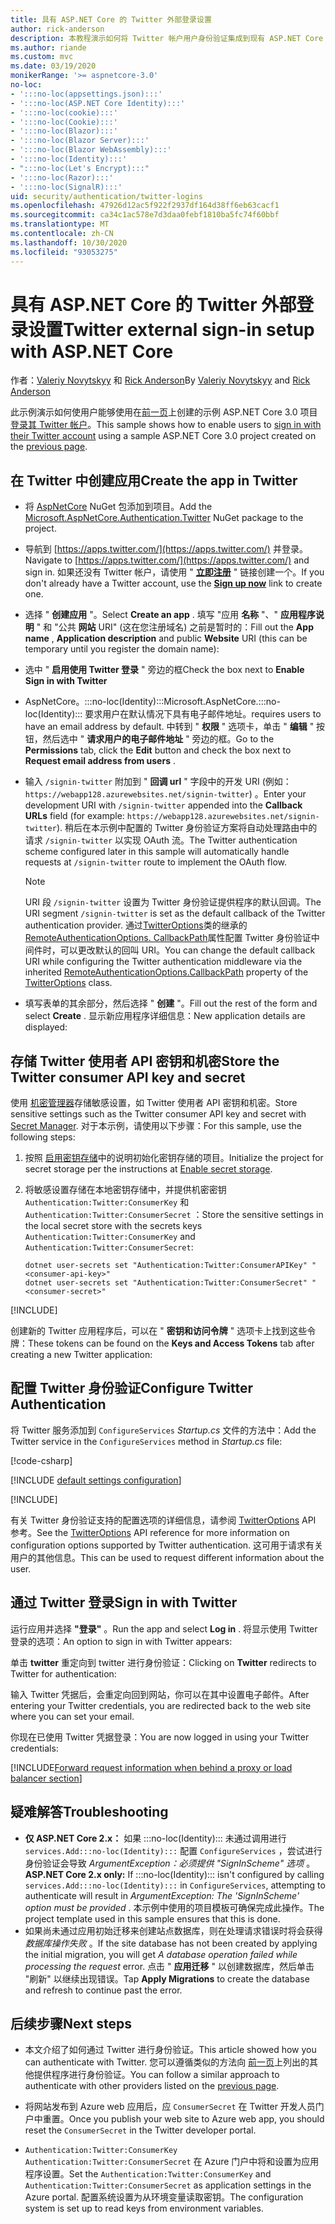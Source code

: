```yaml
---
title: 具有 ASP.NET Core 的 Twitter 外部登录设置
author: rick-anderson
description: 本教程演示如何将 Twitter 帐户用户身份验证集成到现有 ASP.NET Core 应用。
ms.author: riande
ms.custom: mvc
ms.date: 03/19/2020
monikerRange: '>= aspnetcore-3.0'
no-loc:
- ':::no-loc(appsettings.json):::'
- ':::no-loc(ASP.NET Core Identity):::'
- ':::no-loc(cookie):::'
- ':::no-loc(Cookie):::'
- ':::no-loc(Blazor):::'
- ':::no-loc(Blazor Server):::'
- ':::no-loc(Blazor WebAssembly):::'
- ':::no-loc(Identity):::'
- ":::no-loc(Let's Encrypt):::"
- ':::no-loc(Razor):::'
- ':::no-loc(SignalR):::'
uid: security/authentication/twitter-logins
ms.openlocfilehash: 47926d12ac5f922f2937df164d38ff6eb63cacf1
ms.sourcegitcommit: ca34c1ac578e7d3daa0febf1810ba5fc74f60bbf
ms.translationtype: MT
ms.contentlocale: zh-CN
ms.lasthandoff: 10/30/2020
ms.locfileid: "93053275"
---
```

# <a name="twitter-external-sign-in-setup-with-aspnet-core"></a><span data-ttu-id="2ae85-103">具有 ASP.NET Core 的 Twitter 外部登录设置</span><span class="sxs-lookup"><span data-stu-id="2ae85-103">Twitter external sign-in setup with ASP.NET Core</span></span>

<span data-ttu-id="2ae85-104">作者：[Valeriy Novytskyy](https://github.com/01binary) 和 [Rick Anderson](https://twitter.com/RickAndMSFT)</span><span class="sxs-lookup"><span data-stu-id="2ae85-104">By [Valeriy Novytskyy](https://github.com/01binary) and [Rick Anderson](https://twitter.com/RickAndMSFT)</span></span>

<span data-ttu-id="2ae85-105">此示例演示如何使用户能够使用在[前一页](xref:security/authentication/social/index)上创建的示例 ASP.NET Core 3.0 项目[登录其 Twitter 帐户](https://dev.twitter.com/web/sign-in/desktop-browser)。</span><span class="sxs-lookup"><span data-stu-id="2ae85-105">This sample shows how to enable users to [sign in with their Twitter account](https://dev.twitter.com/web/sign-in/desktop-browser) using a sample ASP.NET Core 3.0 project created on the [previous page](xref:security/authentication/social/index).</span></span>

## <a name="create-the-app-in-twitter"></a><span data-ttu-id="2ae85-106">在 Twitter 中创建应用</span><span class="sxs-lookup"><span data-stu-id="2ae85-106">Create the app in Twitter</span></span>

* <span data-ttu-id="2ae85-107">将 [AspNetCore](https://www.nuget.org/packages/Microsoft.AspNetCore.Authentication.Twitter/3.0.0) NuGet 包添加到项目。</span><span class="sxs-lookup"><span data-stu-id="2ae85-107">Add the [Microsoft.AspNetCore.Authentication.Twitter](https://www.nuget.org/packages/Microsoft.AspNetCore.Authentication.Twitter/3.0.0) NuGet package to the project.</span></span>

* <span data-ttu-id="2ae85-108">导航到 [https://apps.twitter.com/](https://apps.twitter.com/) 并登录。</span><span class="sxs-lookup"><span data-stu-id="2ae85-108">Navigate to [https://apps.twitter.com/](https://apps.twitter.com/) and sign in.</span></span> <span data-ttu-id="2ae85-109">如果还没有 Twitter 帐户，请使用 " **[立即注册](https://twitter.com/signup)** " 链接创建一个。</span><span class="sxs-lookup"><span data-stu-id="2ae85-109">If you don't already have a Twitter account, use the **[Sign up now](https://twitter.com/signup)** link to create one.</span></span>

* <span data-ttu-id="2ae85-110">选择 " **创建应用** "。</span><span class="sxs-lookup"><span data-stu-id="2ae85-110">Select **Create an app** .</span></span> <span data-ttu-id="2ae85-111">填写 "应用 **名称** "、" **应用程序说明** " 和 "公共 **网站** URI" (这在您注册域名) 之前是暂时的：</span><span class="sxs-lookup"><span data-stu-id="2ae85-111">Fill out the **App name** , **Application description** and public **Website** URI (this can be temporary until you register the domain name):</span></span>

* <span data-ttu-id="2ae85-112">选中 " **启用使用 Twitter 登录** " 旁边的框</span><span class="sxs-lookup"><span data-stu-id="2ae85-112">Check the box next to **Enable Sign in with Twitter**</span></span>

* <span data-ttu-id="2ae85-113">AspNetCore。:::no-loc(Identity):::</span><span class="sxs-lookup"><span data-stu-id="2ae85-113">Microsoft.AspNetCore.:::no-loc(Identity):::</span></span> <span data-ttu-id="2ae85-114">要求用户在默认情况下具有电子邮件地址。</span><span class="sxs-lookup"><span data-stu-id="2ae85-114">requires users to have an email address by default.</span></span> <span data-ttu-id="2ae85-115">中转到 " **权限** " 选项卡，单击 " **编辑** " 按钮，然后选中 " **请求用户的电子邮件地址** " 旁边的框。</span><span class="sxs-lookup"><span data-stu-id="2ae85-115">Go to the **Permissions** tab, click the **Edit** button and check the box next to **Request email address from users** .</span></span>

* <span data-ttu-id="2ae85-116">输入 `/signin-twitter` 附加到 " **回调 url** " 字段中的开发 URI (例如： `https://webapp128.azurewebsites.net/signin-twitter`) 。</span><span class="sxs-lookup"><span data-stu-id="2ae85-116">Enter your development URI with `/signin-twitter` appended into the **Callback URLs** field (for example: `https://webapp128.azurewebsites.net/signin-twitter`).</span></span> <span data-ttu-id="2ae85-117">稍后在本示例中配置的 Twitter 身份验证方案将自动处理路由中的请求 `/signin-twitter` 以实现 OAuth 流。</span><span class="sxs-lookup"><span data-stu-id="2ae85-117">The Twitter authentication scheme configured later in this sample will automatically handle requests at `/signin-twitter` route to implement the OAuth flow.</span></span>

  > [!NOTE]
  > <span data-ttu-id="2ae85-118">URI 段 `/signin-twitter` 设置为 Twitter 身份验证提供程序的默认回调。</span><span class="sxs-lookup"><span data-stu-id="2ae85-118">The URI segment `/signin-twitter` is set as the default callback of the Twitter authentication provider.</span></span> <span data-ttu-id="2ae85-119">通过[TwitterOptions](/dotnet/api/microsoft.aspnetcore.authentication.twitter.twitteroptions)类的继承的[RemoteAuthenticationOptions. CallbackPath](/dotnet/api/microsoft.aspnetcore.authentication.remoteauthenticationoptions.callbackpath)属性配置 Twitter 身份验证中间件时，可以更改默认的回叫 URI。</span><span class="sxs-lookup"><span data-stu-id="2ae85-119">You can change the default callback URI while configuring the Twitter authentication middleware via the inherited [RemoteAuthenticationOptions.CallbackPath](/dotnet/api/microsoft.aspnetcore.authentication.remoteauthenticationoptions.callbackpath) property of the [TwitterOptions](/dotnet/api/microsoft.aspnetcore.authentication.twitter.twitteroptions) class.</span></span>

* <span data-ttu-id="2ae85-120">填写表单的其余部分，然后选择 " **创建** "。</span><span class="sxs-lookup"><span data-stu-id="2ae85-120">Fill out the rest of the form and select **Create** .</span></span> <span data-ttu-id="2ae85-121">显示新应用程序详细信息：</span><span class="sxs-lookup"><span data-stu-id="2ae85-121">New application details are displayed:</span></span>

## <a name="store-the-twitter-consumer-api-key-and-secret"></a><span data-ttu-id="2ae85-122">存储 Twitter 使用者 API 密钥和机密</span><span class="sxs-lookup"><span data-stu-id="2ae85-122">Store the Twitter consumer API key and secret</span></span>

<span data-ttu-id="2ae85-123">使用 [机密管理器](xref:security/app-secrets)存储敏感设置，如 Twitter 使用者 API 密钥和机密。</span><span class="sxs-lookup"><span data-stu-id="2ae85-123">Store sensitive settings such as the Twitter consumer API key and secret with [Secret Manager](xref:security/app-secrets).</span></span> <span data-ttu-id="2ae85-124">对于本示例，请使用以下步骤：</span><span class="sxs-lookup"><span data-stu-id="2ae85-124">For this sample, use the following steps:</span></span>

1. <span data-ttu-id="2ae85-125">按照 [启用密钥存储](xref:security/app-secrets#enable-secret-storage)中的说明初始化密钥存储的项目。</span><span class="sxs-lookup"><span data-stu-id="2ae85-125">Initialize the project for secret storage per the instructions at [Enable secret storage](xref:security/app-secrets#enable-secret-storage).</span></span>
1. <span data-ttu-id="2ae85-126">将敏感设置存储在本地密钥存储中，并提供机密密钥 `Authentication:Twitter:ConsumerKey` 和 `Authentication:Twitter:ConsumerSecret` ：</span><span class="sxs-lookup"><span data-stu-id="2ae85-126">Store the sensitive settings in the local secret store with the secrets keys `Authentication:Twitter:ConsumerKey` and `Authentication:Twitter:ConsumerSecret`:</span></span>

    ```dotnetcli
    dotnet user-secrets set "Authentication:Twitter:ConsumerAPIKey" "<consumer-api-key>"
    dotnet user-secrets set "Authentication:Twitter:ConsumerSecret" "<consumer-secret>"
    ```

[!INCLUDE[](~/includes/environmentVarableColon.md)]

<span data-ttu-id="2ae85-127">创建新的 Twitter 应用程序后，可以在 " **密钥和访问令牌** " 选项卡上找到这些令牌：</span><span class="sxs-lookup"><span data-stu-id="2ae85-127">These tokens can be found on the **Keys and Access Tokens** tab after creating a new Twitter application:</span></span>

## <a name="configure-twitter-authentication"></a><span data-ttu-id="2ae85-128">配置 Twitter 身份验证</span><span class="sxs-lookup"><span data-stu-id="2ae85-128">Configure Twitter Authentication</span></span>

<span data-ttu-id="2ae85-129">将 Twitter 服务添加到 `ConfigureServices` *Startup.cs* 文件的方法中：</span><span class="sxs-lookup"><span data-stu-id="2ae85-129">Add the Twitter service in the `ConfigureServices` method in *Startup.cs* file:</span></span>

[!code-csharp[](~/security/authentication/social/social-code/3.x/StartupTwitter3x.cs?name=snippet&highlight=10-15)]

[!INCLUDE [default settings configuration](includes/default-settings.md)]

[!INCLUDE[](includes/chain-auth-providers.md)]

<span data-ttu-id="2ae85-130">有关 Twitter 身份验证支持的配置选项的详细信息，请参阅 [TwitterOptions](/dotnet/api/microsoft.aspnetcore.builder.twitteroptions) API 参考。</span><span class="sxs-lookup"><span data-stu-id="2ae85-130">See the [TwitterOptions](/dotnet/api/microsoft.aspnetcore.builder.twitteroptions) API reference for more information on configuration options supported by Twitter authentication.</span></span> <span data-ttu-id="2ae85-131">这可用于请求有关用户的其他信息。</span><span class="sxs-lookup"><span data-stu-id="2ae85-131">This can be used to request different information about the user.</span></span>

## <a name="sign-in-with-twitter"></a><span data-ttu-id="2ae85-132">通过 Twitter 登录</span><span class="sxs-lookup"><span data-stu-id="2ae85-132">Sign in with Twitter</span></span>

<span data-ttu-id="2ae85-133">运行应用并选择 **"登录"** 。</span><span class="sxs-lookup"><span data-stu-id="2ae85-133">Run the app and select **Log in** .</span></span> <span data-ttu-id="2ae85-134">将显示使用 Twitter 登录的选项：</span><span class="sxs-lookup"><span data-stu-id="2ae85-134">An option to sign in with Twitter appears:</span></span>

<span data-ttu-id="2ae85-135">单击 **twitter** 重定向到 twitter 进行身份验证：</span><span class="sxs-lookup"><span data-stu-id="2ae85-135">Clicking on **Twitter** redirects to Twitter for authentication:</span></span>

<span data-ttu-id="2ae85-136">输入 Twitter 凭据后，会重定向回到网站，你可以在其中设置电子邮件。</span><span class="sxs-lookup"><span data-stu-id="2ae85-136">After entering your Twitter credentials, you are redirected back to the web site where you can set your email.</span></span>

<span data-ttu-id="2ae85-137">你现在已使用 Twitter 凭据登录：</span><span class="sxs-lookup"><span data-stu-id="2ae85-137">You are now logged in using your Twitter credentials:</span></span>

[!INCLUDE[Forward request information when behind a proxy or load balancer section](includes/forwarded-headers-middleware.md)]

<!-- 
### React to cancel Authorize External sign-in
Twitter doesn't support AccessDeniedPath
Rather in the twitter setup, you can provide an External sign-in homepage. The external sign-in homepage doesn't support localhost. Tested with https://cors3.azurewebsites.net/ and that works.
-->

## <a name="troubleshooting"></a><span data-ttu-id="2ae85-138">疑难解答</span><span class="sxs-lookup"><span data-stu-id="2ae85-138">Troubleshooting</span></span>

* <span data-ttu-id="2ae85-139">**仅 ASP.NET Core 2.x：** 如果 :::no-loc(Identity)::: 未通过调用进行 `services.Add:::no-loc(Identity):::` 配置 `ConfigureServices` ，尝试进行身份验证会导致 *ArgumentException：必须提供 "SignInScheme" 选项* 。</span><span class="sxs-lookup"><span data-stu-id="2ae85-139">**ASP.NET Core 2.x only:** If :::no-loc(Identity)::: isn't configured by calling `services.Add:::no-loc(Identity):::` in `ConfigureServices`, attempting to authenticate will result in *ArgumentException: The 'SignInScheme' option must be provided* .</span></span> <span data-ttu-id="2ae85-140">本示例中使用的项目模板可确保完成此操作。</span><span class="sxs-lookup"><span data-stu-id="2ae85-140">The project template used in this sample ensures that this is done.</span></span>
* <span data-ttu-id="2ae85-141">如果尚未通过应用初始迁移来创建站点数据库，则在处理请求错误时将会获得 *数据库操作失败* 。</span><span class="sxs-lookup"><span data-stu-id="2ae85-141">If the site database has not been created by applying the initial migration, you will get *A database operation failed while processing the request* error.</span></span> <span data-ttu-id="2ae85-142">点击 " **应用迁移** " 以创建数据库，然后单击 "刷新" 以继续出现错误。</span><span class="sxs-lookup"><span data-stu-id="2ae85-142">Tap **Apply Migrations** to create the database and refresh to continue past the error.</span></span>

## <a name="next-steps"></a><span data-ttu-id="2ae85-143">后续步骤</span><span class="sxs-lookup"><span data-stu-id="2ae85-143">Next steps</span></span>

* <span data-ttu-id="2ae85-144">本文介绍了如何通过 Twitter 进行身份验证。</span><span class="sxs-lookup"><span data-stu-id="2ae85-144">This article showed how you can authenticate with Twitter.</span></span> <span data-ttu-id="2ae85-145">您可以遵循类似的方法向 [前一页](xref:security/authentication/social/index)上列出的其他提供程序进行身份验证。</span><span class="sxs-lookup"><span data-stu-id="2ae85-145">You can follow a similar approach to authenticate with other providers listed on the [previous page](xref:security/authentication/social/index).</span></span>

* <span data-ttu-id="2ae85-146">将网站发布到 Azure web 应用后，应 `ConsumerSecret` 在 Twitter 开发人员门户中重置。</span><span class="sxs-lookup"><span data-stu-id="2ae85-146">Once you publish your web site to Azure web app, you should reset the `ConsumerSecret` in the Twitter developer portal.</span></span>

* <span data-ttu-id="2ae85-147">`Authentication:Twitter:ConsumerKey` `Authentication:Twitter:ConsumerSecret` 在 Azure 门户中将和设置为应用程序设置。</span><span class="sxs-lookup"><span data-stu-id="2ae85-147">Set the `Authentication:Twitter:ConsumerKey` and `Authentication:Twitter:ConsumerSecret` as application settings in the Azure portal.</span></span> <span data-ttu-id="2ae85-148">配置系统设置为从环境变量读取密钥。</span><span class="sxs-lookup"><span data-stu-id="2ae85-148">The configuration system is set up to read keys from environment variables.</span></span>
